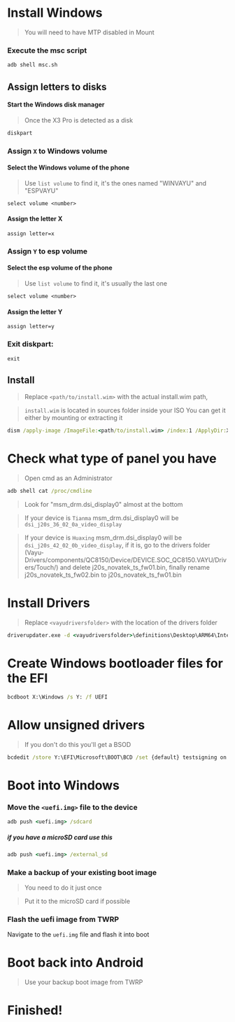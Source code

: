 # Install Windows
> You will need to have MTP disabled in Mount

### Execute the msc script

```cmd
adb shell msc.sh
```

  

## Assign letters to disks
  

#### Start the Windows disk manager

> Once the X3 Pro is detected as a disk

```cmd
diskpart
```


### Assign `X` to Windows volume

#### Select the Windows volume of the phone
> Use `list volume` to find it, it's the ones named "WINVAYU" and "ESPVAYU"

```diskpart
select volume <number>
```

#### Assign the letter X
```diskpart
assign letter=x
```

### Assign `Y` to esp volume

#### Select the esp volume of the phone
> Use `list volume` to find it, it's usually the last one

```diskpart
select volume <number>
```

#### Assign the letter Y

```diskpart
assign letter=y
```

### Exit diskpart:
```diskpart
exit
```

  
  

## Install

> Replace `<path/to/install.wim>` with the actual install.wim path,

> `install.wim` is located in sources folder inside your ISO
> You can get it either by mounting or extracting it

```cmd
dism /apply-image /ImageFile:<path/to/install.wim> /index:1 /ApplyDir:X:\
```

# Check what type of panel you have

> Open cmd as an Administrator

```cmd
adb shell cat /proc/cmdline
```
> Look for "msm_drm.dsi_display0" almost at the bottom

> If your device is `Tianma` msm_drm.dsi_display0 will be `dsi_j20s_36_02_0a_video_display`

> If your device is `Huaxing` msm_drm.dsi_display0 will be `dsi_j20s_42_02_0b_video_display`, if it is, go to the drivers folder (Vayu-Drivers/components/QC8150/Device/DEVICE.SOC_QC8150.VAYU/Drivers/Touch/) and delete j20s_novatek_ts_fw01.bin, finally rename j20s_novatek_ts_fw02.bin to j20s_novatek_ts_fw01.bin

# Install Drivers

> Replace `<vayudriversfolder>` with the location of the drivers folder

```cmd
driverupdater.exe -d <vayudriversfolder>\definitions\Desktop\ARM64\Internal\vayu.txt -r <vayudriversfolder> -p X:
```

  

# Create Windows bootloader files for the EFI

```cmd
bcdboot X:\Windows /s Y: /f UEFI
```

  
  

# Allow unsigned drivers

> If you don't do this you'll get a BSOD

```cmd
bcdedit /store Y:\EFI\Microsoft\BOOT\BCD /set {default} testsigning on
```

# Boot into Windows

### Move the `<uefi.img>` file to the device

```cmd
adb push <uefi.img> /sdcard
```

##### if you have a microSD card use this

```cmd
adb push <uefi.img> /external_sd
```


### Make a backup of your existing boot image
> You need to do it just once

> Put it to the microSD card if possible


### Flash the uefi image from TWRP
Navigate to the `uefi.img` file and flash it into boot

# Boot back into Android
> Use your backup boot image from TWRP

# Finished!
